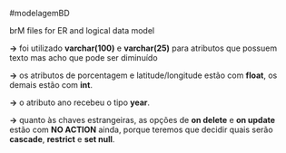 #modelagemBD

brM files for ER and logical data model

**->** foi utilizado **varchar(100)** e **varchar(25)** para atributos que possuem texto mas acho que pode ser diminuído

**->** os atributos de porcentagem e  latitude/longitude estão com **float**, os demais estão com **int**.

**->** o atributo ano recebeu o tipo **year**.

**->** quanto às chaves estrangeiras, as opções de **on delete** e **on update** estão com **NO ACTION** ainda, porque teremos que decidir quais serão **cascade**, **restrict** e **set null**.
